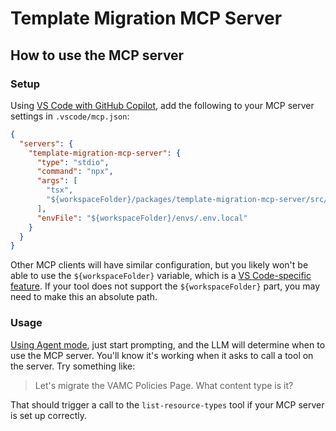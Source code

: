 # Template Migration MCP Server

## How to use the MCP server

### Setup

Using [VS Code with GitHub
Copilot](https://code.visualstudio.com/docs/copilot/customization/mcp-servers),
add the following to your MCP server settings in `.vscode/mcp.json`:

```json
{
  "servers": {
    "template-migration-mcp-server": {
      "type": "stdio",
      "command": "npx",
      "args": [
        "tsx",
        "${workspaceFolder}/packages/template-migration-mcp-server/src/server.ts"
      ],
      "envFile": "${workspaceFolder}/envs/.env.local"
    }
  }
}
```

Other MCP clients will have similar configuration, but you likely won't be able
to use the `${workspaceFolder}` variable, which is a [VS Code-specific
feature](https://code.visualstudio.com/docs/reference/variables-reference). If your tool does not support the `${workspaceFolder}` part, you may need to make this an absolute path.

### Usage

[Using Agent
mode](https://code.visualstudio.com/docs/copilot/customization/mcp-servers#_use-mcp-tools-in-agent-mode),
just start prompting, and the LLM will determine when to use the MCP server.
You'll know it's working when it asks to call a tool on the server. Try
something like:

> Let's migrate the VAMC Policies Page. What content type is it?

That should trigger a call to the `list-resource-types` tool if your MCP server
is set up correctly.
